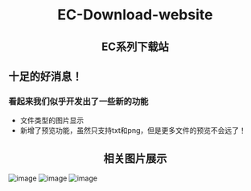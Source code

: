 
<div align="center">
  <h1> EC-Download-website</h1>
  <h2> EC系列下载站</h2>
</div>

## 十足的好消息！
### 看起来我们似乎开发出了一些新的功能
- 文件类型的图片显示
- 新增了预览功能，虽然只支持txt和png，但是更多文件的预览不会远了！

<div align="center">
  <h2>相关图片展示</h2>
</div>

![image](https://github.com/user-attachments/assets/fc417dba-71c7-4443-8682-3aff998d35d2)
![image](https://github.com/user-attachments/assets/45d70100-9d45-4036-a16e-947a9b57a925)
![image](https://github.com/user-attachments/assets/aef14b05-59bd-4dd9-a6cf-e6874014be55)



